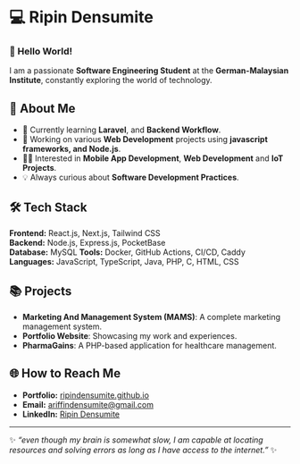 # 💻 Ripin Densumite

### 👋 Hello World!
I am a passionate **Software Engineering Student** at the **German-Malaysian Institute**, constantly exploring the world of technology.

## 🚀 About Me
- 🌱 Currently learning **Laravel**, and **Backend Workflow**.
- 🔭 Working on various **Web Development** projects using **javascript frameworks, and Node.js**.
- 👨‍💻 Interested in **Mobile App Development**, **Web Development** and **IoT Projects**.
- 💡 Always curious about **Software Development Practices**.

## 🛠️ Tech Stack
**Frontend:** React.js, Next.js, Tailwind CSS  
**Backend:** Node.js, Express.js, PocketBase  
**Database:** MySQL
**Tools:** Docker, GitHub Actions, CI/CD, Caddy  
**Languages:** JavaScript, TypeScript, Java, PHP, C, HTML, CSS

## 📚 Projects
- **Marketing And Management System (MAMS)**: A complete marketing management system.
- **Portfolio Website**: Showcasing my work and experiences.
- **PharmaGains**: A PHP-based application for healthcare management.

## 🌐 How to Reach Me
- **Portfolio:** [ripindensumite.github.io](https://ripindensumite.github.io)
- **Email:** ariffindensumite@gmail.com
- **LinkedIn:** [Ripin Densumite](https://www.linkedin.com/in/arifindensumite)

---
✨ _“even though my brain is somewhat slow, I am capable at locating resources and solving errors as long as I have access to the internet.”_ ✨
